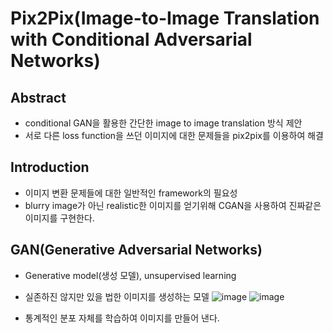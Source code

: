 # Pix2Pix(Image-to-Image Translation with Conditional Adversarial Networks)

## Abstract

- conditional GAN을 활용한 간단한 image to image translation 방식 제안
- 서로 다른 loss function을 쓰던 이미지에 대한 문제들을 pix2pix를 이용하여 해결

## Introduction

- 이미지 변환 문제들에 대한 일반적인 framework의 필요성
- blurry image가 아닌 realistic한 이미지를 얻기위해 CGAN을 사용하여 진짜같은 이미지를 구현한다.

## GAN(Generative Adversarial Networks)

- Generative model(생성 모델), unsupervised learning
- 실존하진 않지만 있을 법한 이미지를 생성하는 모델
![image](https://user-images.githubusercontent.com/77203609/136320785-900ade9e-43a1-472a-8430-e01ce8b83797.png)
![image](https://user-images.githubusercontent.com/77203609/136320818-4c362067-b866-4d99-b0e7-1e46e349fc87.png)

- 통계적인 분포 자체를 학습하여 이미지를 만들어 낸다.
